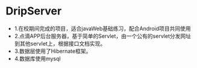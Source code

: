 # DripServer
* 1.在校期间完成的项目，适合javaWeb基础练习，配合Android项目共同使用
* 2.点滴APP后台服务器，基于简单的Servlet，由一个公有的servlet分发网址到其他servlet上，根据接口文档实现。
* 3.数据层使用了Hibernate框架。
* 4.数据库使用mysql
